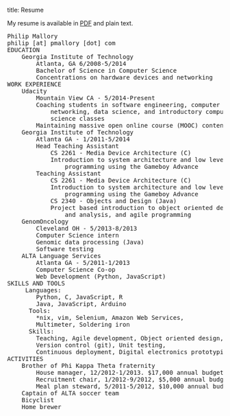 title: Resume

My resume is available in [PDF](|filename|/bin/Resume.pdf) and plain text.
<pre>
Philip Mallory
philip [at] pmallory [dot] com
EDUCATION
    Georgia Institute of Technology
        Atlanta, GA 6/2008-5/2014
        Bachelor of Science in Computer Science
        Concentrations on hardware devices and networking
WORK EXPERIENCE
    Udacity
        Mountain View CA - 5/2014-Present
        Coaching students in software engineering, computer
            networking, data science, and introductory computer
            science classes
        Maintaining massive open online course (MOOC) content
    Georgia Institute of Technology
        Atlanta GA - 1/2011-5/2014
        Head Teaching Assistant
            CS 2261 - Media Device Architecture (C)
            Introduction to system architecture and low level
                programming using the Gameboy Advance
        Teaching Assistant
            CS 2261 - Media Device Architecture (C)
            Introduction to system architecture and low level
                programming using the Gameboy Advance
            CS 2340 - Objects and Design (Java)
            Project based introduction to object oriented design
                and analysis, and agile programming
    GenomOncology
        Cleveland OH - 5/2013-8/2013
        Computer Science intern
        Genomic data processing (Java)
        Software testing
    ALTA Language Services
        Atlanta GA - 5/2011-1/2013
        Computer Science Co-op
        Web Development (Python, JavaScript)
SKILLS AND TOOLS
     Languages:
        Python, C, JavaScript, R
        Java, JavaScript, Arduino
      Tools:
        *nix, vim, Selenium, Amazon Web Services,
        Multimeter, Soldering iron
      Skills:
        Teaching, Agile development, Object oriented design,
        Version control (git), Unit testing,
        Continuous deployment, Digital electronics prototyping
ACTIVITIES
    Brother of Phi Kappa Theta fraternity
        House manager, 12/2012-1/2013. $17,000 annual budget
        Recruitment chair, 1/2012-9/2012, $5,000 annual budget
        Meal plan steward, 5/2011-5/2012, $10,000 annual budget
    Captain of ALTA soccer team
    Bicyclist
    Home brewer
</pre>
